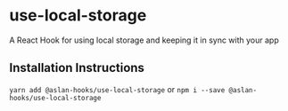 # use-local-storage
A React Hook for using local storage and keeping it in sync with your app

## Installation Instructions

 `yarn add @aslan-hooks/use-local-storage` or `npm i --save @aslan-hooks/use-local-storage`
